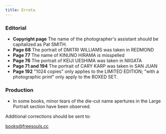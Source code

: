 ```yaml
---
title: Errata
---
```


### Editorial

- **Copyright page** The name of the photographer's assistant should be
  capitalized as Pat SMITH.
- **Page 68** The portrait of DMITRI WILLIAMS was taken in REDMOND
- **Page 77** The name of KINUNO HIRAMA is misspelled
- **Page 76** The portrait of KEIJI UESHIMA was taken in NIIGATA
- **Page 71 and 194** The portrait of CARY KARP was taken in SAN JUAN
- **Page 192** "1024 copies" only applies to the LIMITED EDITION; "with
  a photographic print" only apply to the BOXED SET.

### Production

- In some books, minor tears of the die-cut name apertures in the Large
  Portrait section have been observed.

Additional corrections should be sent to:

[books@freesouls.cc](mailto:books@freesouls.cc)
